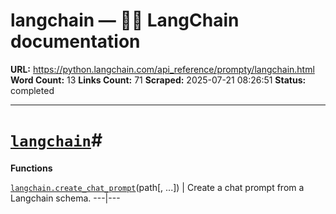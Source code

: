 # langchain — 🦜🔗 LangChain  documentation

**URL:** https://python.langchain.com/api_reference/prompty/langchain.html
**Word Count:** 13
**Links Count:** 71
**Scraped:** 2025-07-21 08:26:51
**Status:** completed

---

# [`langchain`](https://python.langchain.com/api_reference/langchain/index.html#module-langchain "langchain")\#

**Functions**

[`langchain.create_chat_prompt`](https://python.langchain.com/api_reference/prompty/langchain/langchain_prompty.langchain.create_chat_prompt.html#langchain_prompty.langchain.create_chat_prompt "langchain_prompty.langchain.create_chat_prompt")\(path\[, ...\]\) | Create a chat prompt from a Langchain schema.   ---|---